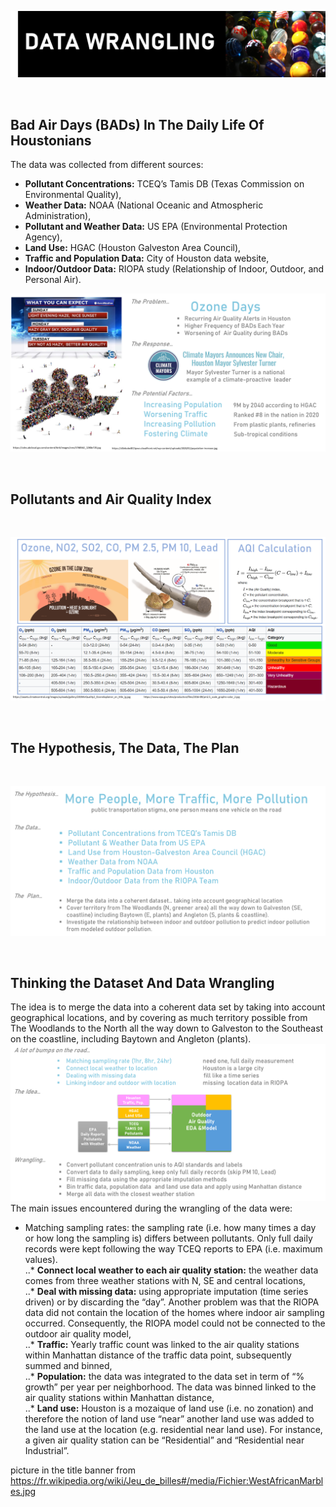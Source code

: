 ![cover](https://github.com/Aurenkeelin18/For_You_Thorough_Recruiter/blob/311f14d30588400fa591b2cc3dc0ca7733a2ccb5/HoustonAirQuality/06_Images/HAQ_DW_Title.png)

<br>

## Bad Air Days (BADs) In The Daily Life Of Houstonians
The data was collected from different sources:
* **Pollutant Concentrations:** TCEQ’s Tamis DB (Texas Commission on Environmental Quality),
* **Weather Data:** NOAA (National Oceanic and Atmospheric Administration),
* **Pollutant and Weather Data:** US EPA (Environmental Protection Agency),
* **Land Use:** HGAC (Houston Galveston Area Council),
* **Traffic and Population Data:** City of Houston data website,
* **Indoor/Outdoor Data:** RIOPA study (Relationship of Indoor, Outdoor, and Personal Air). 



![first](https://github.com/Aurenkeelin18/For_You_Thorough_Recruiter/blob/9b870975c5c4eb6dfb8c23cc9e8140d63a72402b/HoustonAirQuality/06_Images/HAQ_DW_slide1.png)


<br>

## Pollutants and Air Quality Index
<br>

![second](https://github.com/Aurenkeelin18/For_You_Thorough_Recruiter/blob/9b870975c5c4eb6dfb8c23cc9e8140d63a72402b/HoustonAirQuality/06_Images/HAQ_DW_slide2.png)


<br>

## The Hypothesis, The Data, The Plan
<br>

![third](https://github.com/Aurenkeelin18/For_You_Thorough_Recruiter/blob/9b870975c5c4eb6dfb8c23cc9e8140d63a72402b/HoustonAirQuality/06_Images/HAQ_DW_slide3.png)


<br>

## Thinking the Dataset And Data Wrangling
The idea is to merge the data into a coherent data set by taking into account geographical locations, and by covering as much territory possible from The Woodlands to the North all the way down to Galveston to the Southeast on the coastline, including Baytown and Angleton (plants). <br>
![fourth](https://github.com/Aurenkeelin18/For_You_Thorough_Recruiter/blob/9b870975c5c4eb6dfb8c23cc9e8140d63a72402b/HoustonAirQuality/06_Images/HAQ_DW_slide4.png)
<br>
The main issues encountered during the wrangling of the data were:
* Matching sampling rates: the sampling rate (i.e. how many times a day or how long the sampling is) differs between pollutants. Only full daily records were kept following the way TCEQ reports to EPA (i.e. maximum values).<br>
..* **Connect local weather to each air quality station:**  the weather data comes from three weather stations with N, SE and central locations,<br>
..* **Deal with missing data:** using appropriate imputation (time series driven) or by discarding the “day”.  Another problem was that the RIOPA data did not contain the location of the homes where indoor air sampling occurred. Consequently, the RIOPA model could not be connected to the outdoor air quality model,<br>
..* **Traffic:** Yearly traffic count was linked to the air quality stations within Manhattan distance of the traffic data point, subsequently summed and binned,<br>
..* **Population:** the data was integrated to the data set in term of “% growth” per year per neighborhood. The data was binned linked to the air quality stations within Manhattan distance,<br>
 ..* **Land use:** Houston is a mozaique of land use (i.e. no zonation) and therefore the notion of land use “near” another land use was added to the land use at the location (e.g. residential near land use).  For instance, a given air quality station can be  “Residential” and “Residential near Industrial”.<br>


picture in the title banner from https://fr.wikipedia.org/wiki/Jeu_de_billes#/media/Fichier:WestAfricanMarbles.jpg
